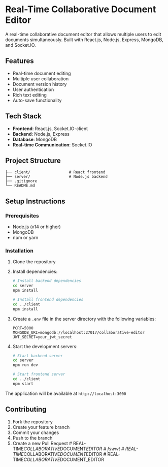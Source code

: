# Real-Time Collaborative Document Editor

A real-time collaborative document editor that allows multiple users to edit documents simultaneously. Built with React.js, Node.js, Express, MongoDB, and Socket.IO.

## Features

- Real-time document editing
- Multiple user collaboration
- Document version history
- User authentication
- Rich text editing
- Auto-save functionality

## Tech Stack

- **Frontend**: React.js, Socket.IO-client
- **Backend**: Node.js, Express
- **Database**: MongoDB
- **Real-time Communication**: Socket.IO

## Project Structure

```
├── client/                 # React frontend
├── server/                 # Node.js backend
├── .gitignore
└── README.md
```

## Setup Instructions

### Prerequisites

- Node.js (v14 or higher)
- MongoDB
- npm or yarn

### Installation

1. Clone the repository
2. Install dependencies:
   ```bash
   # Install backend dependencies
   cd server
   npm install

   # Install frontend dependencies
   cd ../client
   npm install
   ```

3. Create a `.env` file in the server directory with the following variables:
   ```
   PORT=5000
   MONGODB_URI=mongodb://localhost:27017/collaborative-editor
   JWT_SECRET=your_jwt_secret
   ```

4. Start the development servers:
   ```bash
   # Start backend server
   cd server
   npm run dev

   # Start frontend server
   cd ../client
   npm start
   ```

The application will be available at `http://localhost:3000`

## Contributing

1. Fork the repository
2. Create your feature branch
3. Commit your changes
4. Push to the branch
5. Create a new Pull Request #   R E A L - T I M E _ C O L L A B O R A T I V E _ D O C U M E N T _ E D I T O R  
 #   f s w w t  
 #   R E A L - T I M E _ C O L L A B O R A T I V E _ D O C U M E N T _ E D I T O R  
 #   R E A L - T I M E _ C O L L A B O R A T I V E _ D O C U M E N T _ E D I T O R  
 